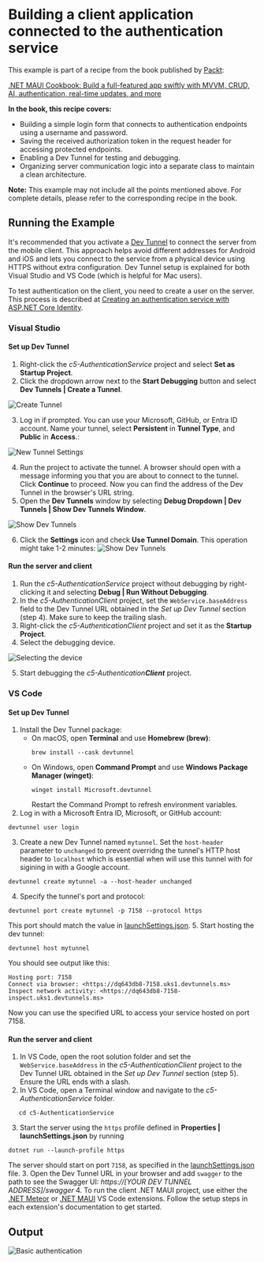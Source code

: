 # Building a client application connected to the authentication service
This example is part of a recipe from the book published by [Packt](https://www.packtpub.com/en-us?utm_source=github):

[.NET MAUI Cookbook: Build a full-featured app swiftly with MVVM, CRUD, AI, authentication, real-time updates, and more](https://www.amazon.com/NET-MAUI-Cookbook-authentication-interactivity/dp/1835461123)

**In the book, this recipe covers:**
* Building a simple login form that connects to authentication endpoints using a username and password.
* Saving the received authorization token in the request header for accessing protected endpoints.
* Enabling a Dev Tunnel for testing and debugging.
* Organizing server communication logic into a separate class to maintain a clean architecture.

**Note:** This example may not include all the points mentioned above. For complete details, please refer to the corresponding recipe in the book.

## Running the Example
It's recommended that you activate a [Dev Tunnel](https://learn.microsoft.com/en-us/azure/developer/dev-tunnels/overview) to connect the server from the mobile client. This approach helps avoid different addresses for Android and iOS and lets you connect to the service from a physical device using HTTPS without extra configuration. Dev Tunnel setup is explained for both Visual Studio and VS Code (which is helpful for Mac users). 

To test authentication on the client, you need to create a user on the server. This process is described at [Creating an authentication service with ASP.NET Core Identity](/Chapter05/c5-AuthenticationService#running-the-example).

### Visual Studio
#### Set up Dev Tunnel
1. Right-click the *c5-AuthenticationService* project and select **Set as Startup Project**.
2. Click the dropdown arrow next to the **Start Debugging** button and select **Dev Tunnels | Create a Tunnel**.

  ![Create Tunnel](/Images/Create%20a%20Tunnel.png)

3. Log in if prompted. You can use your Microsoft, GitHub, or Entra ID account. Name your tunnel, select **Persistent** in **Tunnel Type**, and **Public** in **Access**.:

  ![New Tunnel Settings](/Images/New%20tunnel%20settings%20dialog.png)

4. Run the project to activate the tunnel. A browser should open with a message informing you that you are about to connect to the tunnel. Click **Continue** to proceed. Now you can find the address of the Dev Tunnel in the browser's URL string.
5. Open the **Dev Tunnels** window by selecting **Debug Dropdown | Dev Tunnels | Show Dev Tunnels Window**.

  ![Show Dev Tunnels](/Images/Show%20Dev%20Tunnels.png)

6. Click the **Settings** icon and check **Use Tunnel Domain**. This operation might take 1-2 minutes: 
  ![Show Dev Tunnels](/Images/Use%20Tunnel%20Domain.png)

#### Run the server and client
1. Run the *c5-AuthenticationService* project without debugging by right-clicking it and selecting **Debug | Run Without Debugging**.
2. In the _c5-AuthenticationClient_ project, set the `WebService.baseAddress` field to the Dev Tunnel URL obtained in  the _Set up Dev Tunnel_ section (step 4). Make sure to keep the trailing slash.
3. Right-click the _c5-AuthenticationClient_ project and set it as the **Startup Project**.
4. Select the debugging device.

  ![Selecting the device](/Images/Selecting%20the%20device.png)
  
5. Start debugging the _c5-Authentication**Client**_ project.

### VS Code
#### Set up Dev Tunnel  
1. Install the Dev Tunnel package:
   - On macOS, open **Terminal** and use **Homebrew (brew)**:
     ```shell
     brew install --cask devtunnel
     ```
   - On Windows, open **Command Prompt** and use **Windows Package Manager (winget)**:
     ```shell
     winget install Microsoft.devtunnel
     ```
     Restart the Command Prompt to refresh environment variables.
2. Log in with a Microsoft Entra ID, Microsoft, or GitHub account:
```shell
devtunnel user login
```
3. Create a new Dev Tunnel named `mytunnel`. Set the `host-header` parameter to `unchanged` to prevent overridng the tunnel's HTTP host header to `localhost` which is essential when will use this tunnel with for sigining in with a Google account.
```shell
devtunnel create mytunnel -a --host-header unchanged
```
4. Specify the tunnel's port and protocol:
```shell
devtunnel port create mytunnel -p 7158 --protocol https
```
This port should match the value in [launchSettings.json](./c5-AuthenticationService/Properties/launchSettings.json#L27C44-L27C48).
5. Start hosting the dev tunnel:
```shell
devtunnel host mytunnel
```
You should see output like this:
```shell
Hosting port: 7158
Connect via browser: <https://dq643db8-7158.uks1.devtunnels.ms>
Inspect network activity: <https://dq643db8-7158-inspect.uks1.devtunnels.ms>
```
Now you can use the specified URL to access your service hosted on port 7158.

#### Run the server and client
1. In VS Code, open the root solution folder and set the `WebService.baseAddress` in the _c5-AuthenticationClient_ project to the Dev Tunnel URL obtained in the _Set up Dev Tunnel_ section (step 5). Ensure the URL ends with a slash.
2. In VS Code, open a Terminal window and navigate to the *c5-AuthenticationService* folder.
```shell
   cd c5-AuthenticationService
```
3. Start the server using the `https` profile defined in **Properties | launchSettings.json** by running
```shell
dotnet run --launch-profile https
```
The server should start on port `7158`, as specified in the [launchSettings.json](./c5-AuthenticationService/Properties/launchSettings.json#L27C44-L27C48) file.
3. Open the Dev Tunnel URL in your browser and add `swagger` to the path to see the Swagger UI: _https://[YOUR DEV TUNNEL ADDRESS]/swagger_
4. To run the client .NET MAUI project, use either the [.NET Meteor](https://marketplace.visualstudio.com/items?itemName=nromanov.dotnet-meteor) or [.NET MAUI](https://marketplace.visualstudio.com/items?itemName=ms-dotnettools.dotnet-maui) VS Code extensions. Follow the setup steps in each extension's documentation to get started.

## Output
![Basic authentication](/Images/Basic%20Authentication.png)
